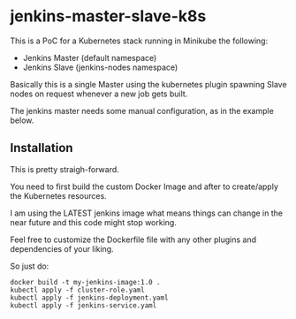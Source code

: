 # jenkins-master-slave-k8s

This is a PoC for a Kubernetes stack running in Minikube the following:

* Jenkins Master (default namespace)
* Jenkins Slave (jenkins-nodes namespace)

Basically this is a single Master using the kubernetes plugin spawning Slave nodes on request whenever a new job gets built.

The jenkins master needs some manual configuration, as in the example below.


## Installation

This is pretty straigh-forward.

You need to first build the custom Docker Image and after to create/apply the Kubernetes resources.

I am using the LATEST jenkins image what means things can change in the near future and this code might stop working.

Feel free to customize the Dockerfile file with any other plugins and dependencies of your liking.

So just do: 

```
docker build -t my-jenkins-image:1.0 .
kubectl apply -f cluster-role.yaml
kubectl apply -f jenkins-deployment.yaml
kubectl apply -f jenkins-service.yaml
```

